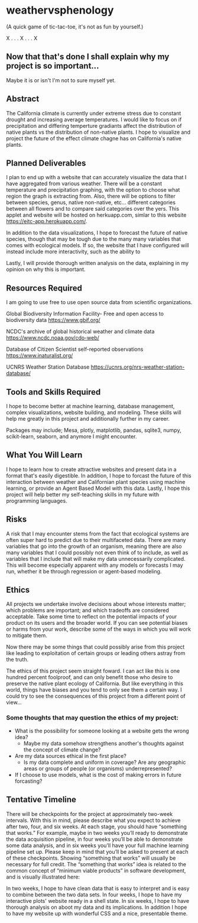 # weathervsphenology

(A quick game of tic-tac-toe, it's not as fun by yourself.)

X . .
. X .
. . X

## Now that that's done I shall explain why my project is so important...

Maybe it is or isn't I'm not to sure myself yet.

## Abstract

The California climate is currently under extreme stress due to constant drought and increasing average temperatures. I would like to focus on if precipitation and differing temperture gradiants affect the distribution of native plants vs the distribution of non-native plants. I hope to visualize and project the future of the effect climate chagne has on California's native plants.

## Planned Deliverables

I plan to end up with a website that can accurately visualize the data that I have aggregated from various weather. There will be a constant temperature and precipitation graphing, with the option to choose what region the graph is extracting from. Also, there will be options to filter between species, genus, native non-native, etc... different categories between all flowers and to compare said categories over the yers. This applet and website will be hosted on herkuapp.com, simlar to this website https://eitc-app.herokuapp.com/. 

In addition to the data visualizations, I hope to forecast the future of native species, though that may be tough due to the many many variables that comes with ecological models. If so, the website that I have configured will instead include more interactivity, such as the ability to 

Lastly, I will provide thorough written analysis on the data, explaining in my opinion on why this is important.

## Resources Required

I am going to use free to use open source data from scientific organizations. 

Global Biodiversity Information Facility-
Free and open access to biodiversity data
https://www.gbif.org/

NCDC's archive of global historical weather and climate data
https://www.ncdc.noaa.gov/cdo-web/

Database of Citizen Scientist self-reported observations 
https://www.inaturalist.org/

UCNRS Weather Station Database
https://ucnrs.org/nrs-weather-station-database/

## Tools and Skills Required

I hope to become better at machine learning, database management, complex visualizations, website building, and modeling. These skills will help me greatly in this project and additionally further in my career.

Packages may include; Mesa, plotly, matplotlib, pandas, sqlite3, numpy, scikit-learn, seaborn, and anymore I might encounter.

## What You Will Learn

I hope to learn how to create attractive websites and present data in a format that's easily digestible. In addition, I hope to forcast the future of this interaction between weather and Californian plant species using machine learning, or provide an Agent Based Model with this data. Lastly, I hope this project will help better my self-teaching skills in my future with programming languages. 


## Risks

A risk that I may encounter stems from the fact that ecological systems are often super hard to predict due to their multifaceted data. There are many variables that go into the growth of an organism, meaning there are also many variables that I could possibly not even think of to include, as well as variables that I include that will make my data unnecessarily complicated. This will become especially apparent with any models or forecasts I may run, whether it be through regression or agent-based modeling.

## Ethics

All projects we undertake involve decisions about whose interests matter; which problems are important; and which tradeoffs are considered acceptable. Take some time to reflect on the potential impacts of your product on its users and the broader world. If you can see potential biases or harms from your work, describe some of the ways in which you will work to mitigate them. 

Now there may be some things that could possibly arise from this project like leading to exploitation of certain groups or leading others astray from the truth.

The ethics of this project seem straight foward. I can act like this is one hundred percent foolproof, and can only benefit those who desire to preserve the native plant ecology of California. But like everything in this world, things have biases and you tend to only see them a certain way. I could try to see the consequences of this project from a different point of view...

### Some thoughts that may question the ethics of my project:

- What is the possibility for someone looking at a website gets the wrong idea?
    - Maybe my data somehow strengthens another's thoughts against the concept of climate change? 
- Are my data sources ethical in the first place? 
    - Is my data complete and uniform in coverage? Are any geographic areas or groups of people (or organisms) underrepresented? 
- If I choose to use models, what is the cost of making errors in future forcasting?

## Tentative Timeline

There will be checkpoints for the project at approximately two-week intervals. With this in mind, please describe what you expect to achieve after two, four, and six weeks. At each stage, you should have “something that works.” For example, maybe in two weeks you’ll ready to demonstrate the data acquisition pipeline, in four weeks you’ll be able to demonstrate some data analysis, and in six weeks you’ll have your full machine learning pipeline set up. Please keep in mind that you’ll be asked to present at each of these checkpoints. Showing “something that works” will usually be necessary for full credit. The “something that works” idea is related to the common concept of “minimum viable products” in software development, and is visually illustrated here:

In two weeks, I hope to have clean data that is easy to interpret and is easy to combine between the two data sets. 
In four weeks, I hope to have my interactive plots' website ready in a shell state.
In six weeks, I hope to have thorough analysis on aboot my data and its implications. In addition I hope to have my website up with wonderful CSS and a nice, presentable theme.

